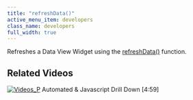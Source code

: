 ```yaml
---
title: "refreshData()"
active_menu_item: developers
class_name: developers
full_width: true
---
```



Refreshes a Data View Widget using the [refreshData()](/developers/documentation/scripting-apis/client-api/widget-functions/refreshdata) function.

## Related Videos

[![Videos\_P](/img/docs/videos_p.png)](http://www.youtube.com/v/t-MozAiRF0Q?autoplay=1&hd=1&fs=1&showsearch=0&rel=0&) Automated & Javascript Drill Down [4:59]
